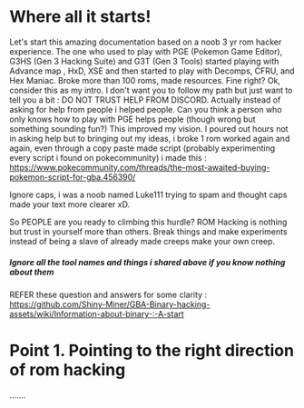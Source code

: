 # Where all it starts!
Let's start this amazing documentation based on a noob 3 yr rom hacker experience.
The one who used to play with PGE (Pokemon Game Editor), G3HS (Gen 3 Hacking Suite) and G3T (Gen 3 Tools) started playing with Advance map , HxD, XSE and then 
started to play with Decomps, CFRU, and Hex Maniac. Broke more than 100 roms, made resources. Fine right? Ok, consider this as my intro.
I don't want you to follow my path but just want to tell you a bit : DO NOT TRUST HELP FROM DISCORD.
Actually instead of asking for help from people i helped people. Can you think a person who only knows how to play with PGE helps people (though wrong but something sounding fun?)
This improved my vision. I poured out hours not in asking help but to bringing out my ideas, i broke 1 rom worked again and again, even through a copy paste made script (probably experimenting every script i found on pokecommunity) i made this : https://www.pokecommunity.com/threads/the-most-awaited-buying-pokemon-script-for-gba.456390/

Ignore caps, i was a noob named Luke111 trying to spam and thought caps made your text more clearer xD.

So PEOPLE are you ready to climbing this hurdle? ROM Hacking is nothing but trust in yourself more than others. Break things and make experiments instead of being a slave of already made creeps make your own creep.
##### Ignore all the tool names and things i shared above if you know nothing about them
REFER these question and answers for some clarity : https://github.com/Shiny-Miner/GBA-Binary-hacking-assets/wiki/Information-about-binary-:-A-start
# Point 1. Pointing to the right direction of rom hacking
.......

